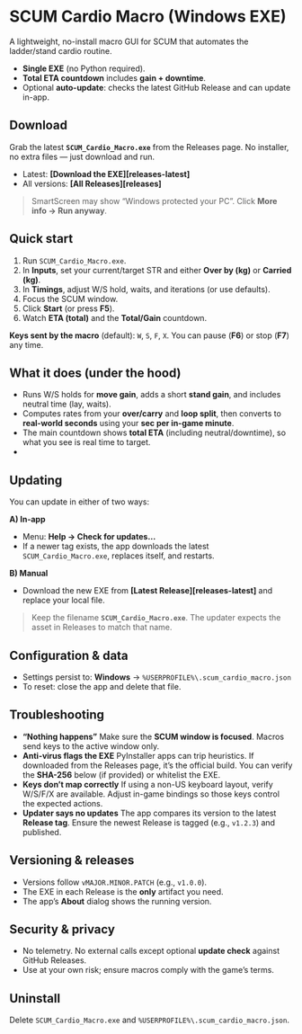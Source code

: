 # SCUM Cardio Macro (Windows EXE)

A lightweight, no-install macro GUI for SCUM that automates the ladder/stand cardio routine.

* **Single EXE** (no Python required).
* **Total ETA countdown** includes **gain + downtime**.
* Optional **auto-update**: checks the latest GitHub Release and can update in-app.


## Download

Grab the latest **`SCUM_Cardio_Macro.exe`** from the Releases page.
No installer, no extra files — just download and run.

* Latest: **[Download the EXE][releases-latest]**
* All versions: **[All Releases][releases]**

> SmartScreen may show “Windows protected your PC”. Click **More info → Run anyway**.


## Quick start

1. Run `SCUM_Cardio_Macro.exe`.
2. In **Inputs**, set your current/target STR and either **Over by (kg)** or **Carried (kg)**.
3. In **Timings**, adjust W/S hold, waits, and iterations (or use defaults).
4. Focus the SCUM window.
5. Click **Start** (or press **F5**).
6. Watch **ETA (total)** and the **Total/Gain** countdown.

**Keys sent by the macro** (default): `W`, `S`, `F`, `X`. You can pause (**F6**) or stop (**F7**) any time.


## What it does (under the hood)

* Runs W/S holds for **move gain**, adds a short **stand gain**, and includes neutral time (lay, waits).
* Computes rates from your **over/carry** and **loop split**, then converts to **real-world seconds** using your **sec per in-game minute**.
* The main countdown shows **total ETA** (including neutral/downtime), so what you see is real time to target.
* 

## Updating

You can update in either of two ways:

**A) In-app**

* Menu: **Help → Check for updates…**
* If a newer tag exists, the app downloads the latest `SCUM_Cardio_Macro.exe`, replaces itself, and restarts.

**B) Manual**

* Download the new EXE from **[Latest Release][releases-latest]** and replace your local file.

> Keep the filename **`SCUM_Cardio_Macro.exe`**. The updater expects the asset in Releases to match that name.


## Configuration & data

* Settings persist to:
  **Windows** → `%USERPROFILE%\.scum_cardio_macro.json`
* To reset: close the app and delete that file.


## Troubleshooting

* **“Nothing happens”**
  Make sure the **SCUM window is focused**. Macros send keys to the active window only.
* **Anti-virus flags the EXE**
  PyInstaller apps can trip heuristics. If downloaded from the Releases page, it’s the official build. You can verify the **SHA-256** below (if provided) or whitelist the EXE.
* **Keys don’t map correctly**
  If using a non-US keyboard layout, verify W/S/F/X are available. Adjust in-game bindings so those keys control the expected actions.
* **Updater says no updates**
  The app compares its version to the latest **Release tag**. Ensure the newest Release is tagged (e.g., `v1.2.3`) and published.


## Versioning & releases

* Versions follow `vMAJOR.MINOR.PATCH` (e.g., `v1.0.0`).
* The EXE in each Release is the **only** artifact you need.
* The app’s **About** dialog shows the running version.


## Security & privacy

* No telemetry. No external calls except optional **update check** against GitHub Releases.
* Use at your own risk; ensure macros comply with the game’s terms.


## Uninstall

Delete `SCUM_Cardio_Macro.exe` and `%USERPROFILE%\.scum_cardio_macro.json`.


